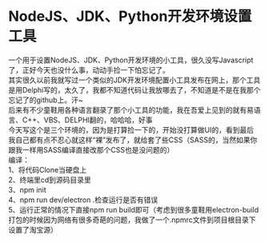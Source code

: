 # NodeJS、JDK、Python开发环境设置工具<br>
一个用于设置NodeJS、JDK、Python开发环境的小工具，很久没写Javascript了，正好今天也没什么事，动动手捡一下怕忘记了。<br>
其实很久以前我就写过一个类似的JDK开发环境配置小工具发布在网上，那个工具是用Delphi写的，太久了，我都不知道代码让我放哪去了，不知道是不是在我那个忘记了的github上。汗~<br>
后来有不少童鞋用各种语言翻录了那个小工具的功能，我在吾爱上见到的就有易语言、C++、VBS、DELPHI翻的，哈哈哈，好事<br>
今天写这个是三个环境的，因为是打算捡一下的，开始没打算做UI的，看到最后我自己都有点不忍心就这样“裸”发布了，就给套了些CSS（SASS的，当然如果你跟我一样用SASS编译直接改那个CSS也是没问题的）<br>
编译：<br>
1、将代码Clone当硬盘上<br>
2、终端里cd到源码目录里<br>
3、npm init<br>
4、npm run dev/electron .检查运行是否有错误<br>
5、运行正常的情况下直接npm run build即可（考虑到很多童鞋用electron-build打包的时候因为网络有很多奇葩的问题，我做了一个.npmrc文件到项目根目录下设置了淘宝源）<br>
